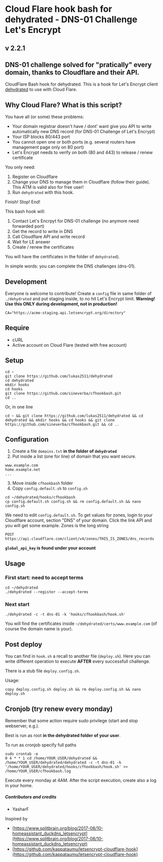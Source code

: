 # Cloud Flare hook bash for dehydrated - DNS-01 Challenge Let's Encrypt
## v 2.2.1

## DNS-01 challenge solved for "pratically" every domain, thanks to Cloudflare and their API.

CloudFlare Bash hook for dehydrated.
This is a hook for Let's Encrypt client [dehydrated](https://github.com/lukas2511/dehydrated) to use with Cloud Flare.

## Why Cloud Flare? What is this script?

You have all (or some) these problems:

+ Your domain registrar doesn't have / dont' want give you API to write automatically new DNS record (for DNS-01 Challenge of Let's Encrypt)
+ Your ISP blocks 80/443 port
+ You cannot open one or both ports (e.g. several routers have management page only on 80 port)
+ Let's Encrypt needs to verify on both (80 and 443) to release / renew certificate

You only need:

1. Register on Cloudflare
2. Change your DNS to manage them in Cloudflare (follow their guide). This ATM is valid also for free user!
3. Run `dehydrated` with this hook.

Finish! Stop! End!

This bash hook will:

1. Contact Let's Encrpyt for DNS-01 challenge (no anymore need forwarded port)
2. Get the record to write in DNS
3. Call Cloudflare API and write record
4. Wait for LE answer
5. Create / renew the certificates

You will have the certificates in the folder of `dehydrated`).

In simple words: you can complete the DNS challenges (dns-01).

## Development
Everyone is welcome to contribute!
Create a `config` file in same folder of `./dehydrated` and put staging inside, to no hit Let's Encrypt limit.
**Warning! Use this ONLY during development, not in production!**

```
CA="https://acme-staging.api.letsencrypt.org/directory"
```

## Require
+ cURL
+ Active account on Cloud Flare (tested with free account)

## Setup
```
cd ~
git clone https://github.com/lukas2511/dehydrated
cd dehydrated
mkdir hooks
cd hooks
git clone https://github.com/sineverba/cfhookbash.git
cd ..
```

Or, in one line

```
cd ~ && git clone https://github.com/lukas2511/dehydrated && cd dehydrated && mkdir hooks && cd hooks && git clone https://github.com/sineverba/cfhookbash.git && cd ..
```


## Configuration

1. Create a file `domains.txt` **in the folder of `dehydrated`**
2. Put inside a list (one for line) of domain that you want secure.

```
www.example.com
home.example.net
...
```

3. Move inside `cfhookbash` folder
4. Copy `config.default.sh` to `config.sh`

```
cd ~/dehydrated/hooks/cfhookbash
cp config.default.sh config.sh && rm config.default.sh && nano config.sh
```

We need to edit `config.default.sh`. To get values for zones, login to your Cloudflare account, section "DNS" of your domain. Click the link API and you will get some example. Zones is the long string 

`POST https://api.cloudflare.com/client/v4/zones/THIS_IS_ZONES/dns_records`

**`global_api_key` is found under your account**

## Usage

### First start: need to accept terms
```
cd ~/dehydrated
./dehydrated --register --accept-terms
```

### Next start
```
./dehydrated -c -t dns-01 -k 'hooks/cfhookbash/hook.sh'
```

You will find the certificates inside `~/dehydrated/certs/www.example.com` (of course the domain name is your).

## Post deploy
You can find in `hook.sh` a recall to another file (`deploy.sh`).
Here you can write different operation to execute **AFTER** every successfull challenge.

There is a stub file `deploy.config.sh`.

Usage:
```
copy deploy.config.sh deploy.sh && rm deploy.config.sh && nano deploy.sh
```

## Cronjob (try renew every monday)

Remember that some action require sudo privilege (start and stop webserver, e.g.).

Best is run as root **in the dehydrated folder of your user**.

To run as cronjob specify full paths

```
sudo crontab -e
0 4 * * 1 cd /home/YOUR_USER/dehydrated && /home/YOUR_USER/dehydrated/dehydrated -c -t dns-01 -k '/home/YOUR_USER/dehydrated/hooks/cfhookbash/hook.sh' >> /home/YOUR_USER/cfhookbash.log
```
Execute every monday at 4AM. After the script execution, create also a log in your home.

##### Contributors and credits

+ YasharF

Inspired by
+ [https://www.splitbrain.org/blog/2017-08/10-homeassistant_duckdns_letsencrypt](https://www.splitbrain.org/blog/2017-08/10-homeassistant_duckdns_letsencrypt)
+ [https://github.com/kappataumu/letsencrypt-cloudflare-hook](https://github.com/kappataumu/letsencrypt-cloudflare-hook)
